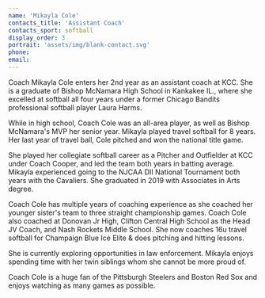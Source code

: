 ```yaml
---
name: 'Mikayla Cole'
contacts_title: 'Assistant Coach'
contacts_sport: softball
display_order: 3
portrait: 'assets/img/blank-contact.svg'
phone:
email:
---
```


Coach Mikayla Cole enters her 2nd year as an assistant coach at KCC. She is a graduate of Bishop McNamara High School in Kankakee IL., where she excelled at softball all four years under a former Chicago Bandits professional softball player Laura Harms. 

While in high school, Coach Cole was an all-area player, as well as Bishop McNamara's MVP her senior year. Mikayla played travel softball for 8 years.  Her last year of travel ball, Cole pitched and won the national title game.  

She played her collegiate softball career as a Pitcher and Outfielder at KCC under Coach Cooper, and led the team both years in batting average. Mikayla experienced going to the NJCAA DII National Tournament both years with the Cavaliers. She graduated in 2019 with Associates in Arts degree. 

Coach Cole has multiple years of coaching experience as she coached her younger sister's team to three straight championship games. Coach Cole also coached at Donovan Jr High, Clifton Central High School as the Head JV Coach, and Nash Rockets Middle School. She now coaches 16u travel softball for Champaign Blue Ice Elite & does pitching and hitting lessons. 

She is currently exploring opportunities in law enforcement. Mikayla enjoys spending time with her twin siblings whom she cannot be more proud of. 

Coach Cole is a huge fan of the Pittsburgh Steelers and Boston Red Sox and enjoys watching as many games as possible. 
